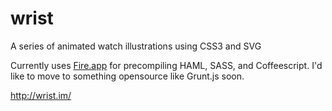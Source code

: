 wrist
=====

A series of animated watch illustrations using CSS3 and SVG

Currently uses [Fire.app](http://fireapp.handlino.com/) for precompiling HAML, SASS, and Coffeescript. I'd like to move to something opensource like Grunt.js soon.

http://wrist.im/
